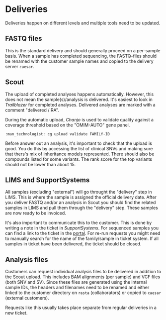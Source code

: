 # Deliveries

Deliveries happen on different levels and multiple tools need to be updated.

## FASTQ files

This is the standard delivery and should generally proceed on a per-sample basis. When a sample has completed sequencing, the FASTQ-files should be renamed with the customer sample names and copied to the delivery server `caesar`.

## Scout

The upload of completed analyses happens automatically. However, this does not mean the sample(s)/analysis is delivered. It's easiest to look in _Trailblazer_ for completed analyses. Delivered analyses are marked with a comment "delivered / RA".

During the automatic upload, _Chanjo_ is used to validate quality against a coverage threshold based on the "OMIM-AUTO" gene panel.

    :man_technologist: cg upload validate FAMILY-ID

Before answer out an analysis, it's important to check that the upload is good. You do this by accessing the list of clinical SNVs and making sure that thers's mix of inheritance models represented. There should also be compounds listed for some variants. The rank score for the top variants should not be lower than about 15.

## LIMS and SupportSystems

All samples (excluding "external") will go throught the "delivery" step in LIMS. This is where the sample is assigned the official delivery date. After you deliver FASTQ and/or an analysis in Scout you should find the related samples in LIMS and pull them through the "delivery" step. These samples are now ready to be invoiced.

It's also important to communicate this to the customer. This is done by writing a note in the ticket in _SupportSystems_. For sequenced samples you can find a link to the ticket in the [portal][portal]. For re-run requests you might need to manually search for the name of the family/sample in ticket system. If all samples in ticket have been delivered, the ticket should be closed.

## Analysis files

Customers can request individual analysis files to be delivered in addition to the Scout upload. This includes BAM alignments (per sample) and VCF files (both SNV and SV). Since these files are generated using the internal sample IDs, the headers and filenames need to be renamed and either linked to the customer directory on `rasta` (collaborators) or copied to `caesar` (external customers).

Requests like this usually takes place separate from regular deliveries in a new ticket.

[portal]: https://clinical.scilifelab.se/
